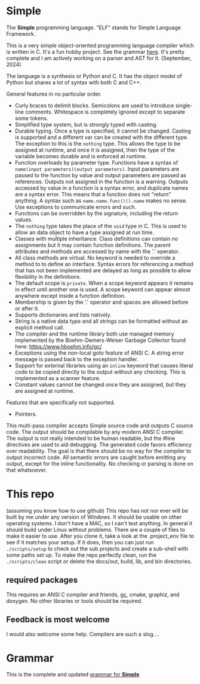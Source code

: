 # Simple
The **Simple** programming language. 
"ELF" stands for Simple Language Framework.

This is a very simple object-oriented programming language compiler which is written in C. It's a fun hobby project. See the grammar [here](docs/elf-grammar.txt). It's pretty complete and I am actively working on a parser and AST for it. (September, 2024)

The language is a synthesis or Python and C. It has the object model of Python but shares a lot of syntax with both C and C++.

General features in no particular order.
* Curly braces to delimit blocks. Semicolons are used to introduce single-line comments. Whitespace is completely ignored except to separate some tokens.
* Simplified type system, but is strongly typed with casting.
* Durable typing. Once a type is specified, it cannot be changed. Casting is supported and a different var can be created with the different type. The exception to this is the ``nothing`` type. This allows the type to be assigned at runtime, and once it is assigned, then the type of the variable becomes durable and is enforced at runtime.
* Function overloads by parameter type. Functions have a syntax of ``name(input parameters)(output parameters)``. Input parameters are passed to the function by value and output parameters are passed as references. Outputs not assigned in the function is a warning. Outputs accessed by value in a function is a syntax error, and duplicate names are a syntax error. This means that a function does not "return" anything. A syntax such as ``name.name.func()().name`` makes no sense. Use exceptions to communicate errors and such.
* Functions can be overridden by the signature, including the return values.
* The ``nothing`` type takes the place of the ``void`` type in C. This is used to allow an data object to have a type assigned at run time.
* Classes with multiple inheritance. Class definitions can contain no assignments but it may contain function definitions. The parent attributes and methods are accessed by name with the '.' operator.
* All class methods are virtual. No keyword is needed to override a method to to define an interface. Syntax errors for referencing a method that has not been implemented are delayed as long as possible to allow flexibility in the definitions.
* The default scope is ``private``. When a scope keyword appears it remains in effect until another one is used. A scope keyword can appear almost anywhere except inside a function definition.
* Membership is given by the '.' operator and spaces are allowed before or after it.
* Supports dictionaries and lists natively.
* String is a native data type and all strings can be formatted without an explicit method call.
* The compiler and the runtime library both use managed memory implemented by the Boehm-Demers-Weiser Garbage Collector found here: https://www.hboehm.info/gc/
* Exceptions using the non-local goto feature of ANSI C. A string error message is passed back to the exception handler.
* Support for external libraries using an ``inline`` keyword that causes literal code to be copied directly to the output without any checking. This is implemented as a scanner feature.
* Constant values cannot be changed once they are assigned, but they are assigned at runtime.

Features that are specifically not supported.

* Pointers.

This multi-pass compiler accepts Simple source code and outputs C source code. The output should be compilable by any modern ANSI C compiler. The output is not really intended to be human readable, but the #line directives are used to aid debugging. The generated code favors efficiency over readability. The goal is that there should be no way for the compiler to output incorrect code. All semantic errors are caught before emitting any output, except for the inline functionality. No checking or parsing is done on that whatsoever.

# This repo
(assuming you know how to use github)
This repo has not nor ever will be built by me under any version of Windows. It should be usable on other operating systems. I don't have a MAC, so I can't test anything. In general it should build under Linux without problems. There are a couple of files to make it easier to use. After you clone it, take a look at the .project_env file to see if it matches your setup. If it does, then you can just run ``./scripts/setup`` to check out the sub projects and create a sub-shell with some paths set up. To make the repo perfectly clean, run the ``./scripts/clean`` script or delete the docs/out, build, lib, and bin directories.

## required packages
This requires an ANSI C compiler and friends, [gc](https://github.com/chucktilbury/bdwgc.git), cmake, graphiz, and doxygen. No other libraries or tools should be required.

## Feedback is most welcome
I would also welcome some help. Compilers are such a slog....

# Grammar
This is the complete and updated [grammar for **Simple**](docs/elf-grammar.txt) 

